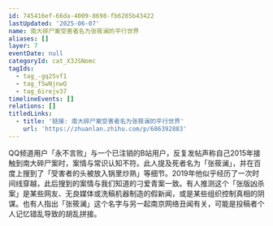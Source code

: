 ```yaml
---
id: 745416ef-66da-4009-8698-fb6285b43422
lastUpdated: '2025-06-07'
name: 南大碎尸案受害者名为张筱澜的平行世界
aliases: []
layer: 7
eventDate: null
categoryId: cat_X3JSNomc
tagIds:
  - tag_-gq2Svf1
  - tag_fSwNjnwQ
  - tag_6irejv37
timelineEvents: []
relations: []
titledLinks:
  - title: '链接: 南大碎尸案受害者名为张筱澜的平行世界'
    url: 'https://zhuanlan.zhihu.com/p/686392883'
---
```

QQ频道用户「永不言败」与一个已注销的B站用户，反复发帖声称自己2015年接触到南大碎尸案时，案情与常识认知不符。此人提及死者名为「张筱澜」，并在百度上搜到了「受害者的头被放入锅里炒熟」等细节。2019年他似乎经历了一次时间线穿越，此后搜到的案情与我们知道的刁爱青案一致。有人推测这个「张版凶杀案」是某些网友、无良媒体或洗稿机器制造的假新闻，或是某些组织控制真相的阴谋。也有人指出「张筱澜」这个名字与另一起南京网络丑闻有关，可能是投稿者个人记忆错乱导致的胡乱拼接。
